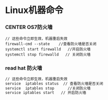 # Linux机器命令

### CENTER OS7防火墙

```shell
// 这些命令立即生效，机器重启失效
firewall-cmd --state    //查看防火墙是否关闭
systemctl start firewalld   //开启防火墙
systemctl stop firewalld   // 关闭防火墙
```

### read hat 防火墙

```sh
// 这些命令立即生效，机器重启失效
service  iptables status  // 查看防火墙是否关闭
service  iptables stop		//关闭防火墙
service iptables start   // 开启防火墙
```


